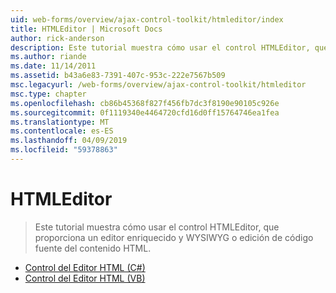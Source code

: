 ```yaml
---
uid: web-forms/overview/ajax-control-toolkit/htmleditor/index
title: HTMLEditor | Microsoft Docs
author: rick-anderson
description: Este tutorial muestra cómo usar el control HTMLEditor, que proporciona un editor enriquecido y WYSIWYG o edición de código fuente del contenido HTML.
ms.author: riande
ms.date: 11/14/2011
ms.assetid: b43a6e83-7391-407c-953c-222e7567b509
msc.legacyurl: /web-forms/overview/ajax-control-toolkit/htmleditor
msc.type: chapter
ms.openlocfilehash: cb86b45368f827f456fb7dc3f8190e90105c926e
ms.sourcegitcommit: 0f1119340e4464720cfd16d0ff15764746ea1fea
ms.translationtype: MT
ms.contentlocale: es-ES
ms.lasthandoff: 04/09/2019
ms.locfileid: "59378863"
---
```

# <a name="htmleditor"></a>HTMLEditor

> Este tutorial muestra cómo usar el control HTMLEditor, que proporciona un editor enriquecido y WYSIWYG o edición de código fuente del contenido HTML.


- [Control del Editor HTML (C#)](how-do-i-use-the-html-editor-control-cs.md)
- [Control del Editor HTML (VB)](how-do-i-use-the-html-editor-control-vb.md)
